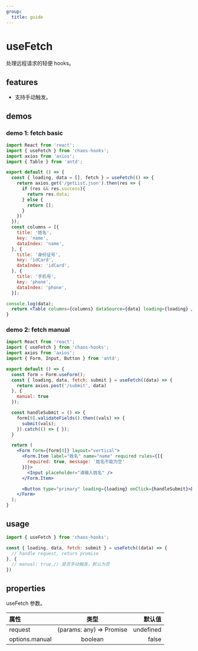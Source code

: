```yaml
---
group:
  title: guide
---
```


# useFetch

处理远程请求的轻便 hooks。

## features

* 支持手动触发。

## demos

### demo 1: fetch basic

```jsx
import React from 'react';
import { useFetch } from 'chaos-hooks';
import axios from 'axios';
import { Table } from 'antd';

export default () => {
  const { loading, data = [], fetch } = useFetch(() => {
    return axios.get('/getList.json').then(res => {
      if (res && res.success){
        return res.data;
      } else {
        return [];
      }
    })
  });
  const columns = [{
    title: '姓名',
    key: 'name',
    dataIndex: 'name',
  }, {
    title: '身份证号',
    key: 'idCard',
    dataIndex: 'idCard',
  }, {
    title: '手机号',
    key: 'phone',
    dataIndex: 'phone',
  }];

console.log(data);
  return <Table columns={columns} dataSource={data} loading={loading} />
}
```

### demo 2: fetch manual

```jsx
import React from 'react';
import { useFetch } from 'chaos-hooks';
import axios from 'axios';
import { Form, Input, Button } from 'antd';

export default () => {
  const form = Form.useForm();
  const { loading, data, fetch: submit } = useFetch((data) => {
    return axios.post('/submit', data)
  }, {
    manual: true
  });

  const handleSubmit = () => {
    form[0].validateFields().then((vals) => {
      submit(vals);
    }).catch(() => { });
  }

  return (
    <Form form={form[0]} layout="vertical">
      <Form.Item label="姓名" name="name" required rules={[{
        required: true, message: '姓名不能为空'
      }]}>
        <Input placeholder="请输入姓名" />
      </Form.Item>

      <Button type="primary" loading={loading} onClick={handleSubmit}>提交</Button>
    </Form>
  );
}
```

## usage

```jsx | pure
import { useFetch } from 'chaos-hooks';

const { loading, data, fetch: submit } = useFetch((data) => {
  // handle request, return promise
}, {
  // manual: true,// 是否手动触发，默认为否
})
```

## properties

useFetch 参数。

| 属性 | 类型 | 默认值 |
| :- | :-: | -: |
| request | (params: any) => Promise | undefined |
| options.manual | boolean | false |